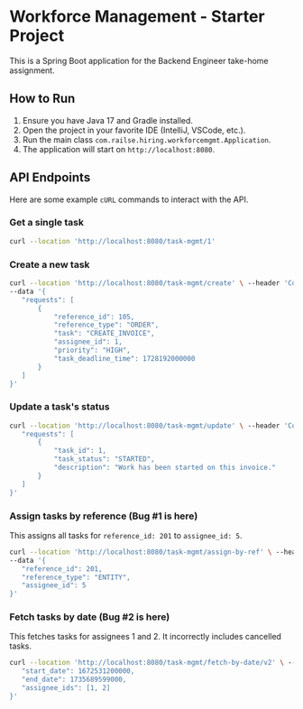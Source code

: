 # Workforce Management - Starter Project

This is a Spring Boot application for the Backend Engineer take-home
assignment.

## How to Run

1.  Ensure you have Java 17 and Gradle installed.
2.  Open the project in your favorite IDE (IntelliJ, VSCode, etc.).
3.  Run the main class `com.railse.hiring.workforcemgmt.Application`.
4.  The application will start on `http://localhost:8080`.

## API Endpoints

Here are some example `cURL` commands to interact with the API.

### Get a single task
```bash 
curl --location 'http://localhost:8080/task-mgmt/1' 
``` 

### Create a new task
```bash 
curl --location 'http://localhost:8080/task-mgmt/create' \ --header 'Content-Type: application/json' \ 
--data '{ 
   "requests": [ 
       { 
           "reference_id": 105, 
           "reference_type": "ORDER", 
           "task": "CREATE_INVOICE", 
           "assignee_id": 1, 
           "priority": "HIGH", 
           "task_deadline_time": 1728192000000 
       } 
   ] 
}' 
``` 

### Update a task's status
```bash 
curl --location 'http://localhost:8080/task-mgmt/update' \ --header 'Content-Type: application/json' \ --data '{ 
   "requests": [ 
       { 
           "task_id": 1, 
           "task_status": "STARTED", 
           "description": "Work has been started on this invoice." 
       } 
   ] 
}' 
``` 

### Assign tasks by reference (Bug #1 is here)
This assigns all tasks for `reference_id: 201` to `assignee_id: 5`.
```bash 
curl --location 'http://localhost:8080/task-mgmt/assign-by-ref' \ --header 'Content-Type: application/json' \ 
--data '{ 
   "reference_id": 201, 
   "reference_type": "ENTITY", 
   "assignee_id": 5 
}' 
``` 

### Fetch tasks by date (Bug #2 is here)
This fetches tasks for assignees 1 and 2. It incorrectly includes
cancelled tasks.
```bash 
curl --location 'http://localhost:8080/task-mgmt/fetch-by-date/v2' \ --header 'Content-Type: application/json' \ --data '{ 
   "start_date": 1672531200000, 
   "end_date": 1735689599000, 
   "assignee_ids": [1, 2] 
}' 
``` 